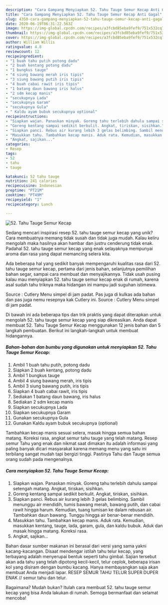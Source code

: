 ```yaml
---
description: "Cara Gampang Menyiapkan 52. Tahu Tauge Semur Kecap Anti Gagal"
title: "Cara Gampang Menyiapkan 52. Tahu Tauge Semur Kecap Anti Gagal"
slug: 4350-cara-gampang-menyiapkan-52-tahu-tauge-semur-kecap-anti-gagal
date: 2020-06-19T06:31:22.563Z
image: https://img-global.cpcdn.com/recipes/a3fcbd85eba9fef9/751x532cq70/52-tahu-tauge-semur-kecap-foto-resep-utama.jpg
thumbnail: https://img-global.cpcdn.com/recipes/a3fcbd85eba9fef9/751x532cq70/52-tahu-tauge-semur-kecap-foto-resep-utama.jpg
cover: https://img-global.cpcdn.com/recipes/a3fcbd85eba9fef9/751x532cq70/52-tahu-tauge-semur-kecap-foto-resep-utama.jpg
author: William Willis
ratingvalue: 4.8
reviewcount: 12
recipeingredient:
- "1 buah tahu putih potong dadu"
- "2 buah kentang potong dadu"
- "1 bungkus tauge"
- "4 siung bawang merah iris tipis"
- "3 siung bawang putih iris tipis"
- "4 buah cabai rawit iris tipis"
- "1 batang daun bawang iris halus"
- "2 sdm kecap manis"
- "secukupnya Lada"
- "secukupnya Garam"
- "secukupnya Gula"
- " Kaldu ayam bubuk secukupnya optional"
recipeinstructions:
- "Siapkan wajan. Panaskan minyak. Goreng tahu terlebih dahulu sampai setengah matang. Angkat, tiriskan, sisihkan."
- "Goreng kentang sampai sedikit berkulit. Angkat, tiriskan, sisihkan."
- "Siapkan panci. Rebus air kurang lebih 3 gelas belimbing. Sambil menunggu air mendidih, tumis bawang merah, bawang putih, dan cabai rawit hingga harum. Kemudian, tuang tumisan ke dalam rebusan air. Tambahkan daun bawang. Tunggu hingga air benar-benar mendidih."
- "Masukkan tahu. Tambahkan kecap manis. Aduk rata. Kemudian, masukkan kentang, tauge, lada, garam, gula, dan kaldu bubuk. Aduk dan masak hingga matang. Koreksi rasa."
- "Angkat, sajikan..."
categories:
- Resep
tags:
- 52
- tahu
- tauge

katakunci: 52 tahu tauge 
nutrition: 241 calories
recipecuisine: Indonesian
preptime: "PT21M"
cooktime: "PT49M"
recipeyield: "1"
recipecategory: Lunch

---
```



![52. Tahu Tauge Semur Kecap](https://img-global.cpcdn.com/recipes/a3fcbd85eba9fef9/751x532cq70/52-tahu-tauge-semur-kecap-foto-resep-utama.jpg)

Sedang mencari inspirasi resep 52. tahu tauge semur kecap yang unik? Cara membuatnya memang tidak susah dan tidak juga mudah. Kalau keliru mengolah maka hasilnya akan hambar dan justru cenderung tidak enak. Padahal 52. tahu tauge semur kecap yang enak selayaknya mempunyai aroma dan rasa yang dapat memancing selera kita.

Ada beberapa hal yang sedikit banyak mempengaruhi kualitas rasa dari 52. tahu tauge semur kecap, pertama dari jenis bahan, selanjutnya pemilihan bahan segar, sampai cara membuat dan menyajikannya. Tidak usah pusing kalau mau menyiapkan 52. tahu tauge semur kecap enak di rumah, karena asal sudah tahu triknya maka hidangan ini mampu jadi suguhan istimewa.

Source : Cutlery Menu simpel di jam padat. Pas juga di kulkas ada bahan dan pas juga nemu resepnya kak Cutlery ini. Source : Cutlery Menu simpel di jam padat.


Di bawah ini ada beberapa tips dan trik praktis yang dapat diterapkan untuk mengolah 52. tahu tauge semur kecap yang siap dikreasikan. Anda dapat membuat 52. Tahu Tauge Semur Kecap menggunakan 12 jenis bahan dan 5 langkah pembuatan. Berikut ini langkah-langkah untuk membuat hidangannya.

<!--inarticleads1-->

##### Bahan-bahan dan bumbu yang digunakan untuk menyiapkan 52. Tahu Tauge Semur Kecap:

1. Ambil 1 buah tahu putih, potong dadu
1. Siapkan 2 buah kentang, potong dadu
1. Ambil 1 bungkus tauge
1. Ambil 4 siung bawang merah, iris tipis
1. Ambil 3 siung bawang putih, iris tipis
1. Siapkan 4 buah cabai rawit, iris tipis
1. Sediakan 1 batang daun bawang, iris halus
1. Sediakan 2 sdm kecap manis
1. Siapkan secukupnya Lada
1. Siapkan secukupnya Garam
1. Gunakan secukupnya Gula
1. Gunakan  Kaldu ayam bubuk secukupnya (optional)


Tambahkan kecap manis sesuai selera, masak hingga semua bahan matang. Koreksi rasa, angkat semur tahu tauge yang telah matang. Resep semur Tahu yang enak dan nikmat saat dimakan itu adalah informasi yang paling banyak dicari masyarakat karena memang menu yang satu ini terbilang sangat mudah tapi bergizi tinggi. Pastinya Tahu dan Tauge semua orang sudah pada mengenalnya. 

<!--inarticleads2-->

##### Cara menyiapkan 52. Tahu Tauge Semur Kecap:

1. Siapkan wajan. Panaskan minyak. Goreng tahu terlebih dahulu sampai setengah matang. Angkat, tiriskan, sisihkan.
1. Goreng kentang sampai sedikit berkulit. Angkat, tiriskan, sisihkan.
1. Siapkan panci. Rebus air kurang lebih 3 gelas belimbing. Sambil menunggu air mendidih, tumis bawang merah, bawang putih, dan cabai rawit hingga harum. Kemudian, tuang tumisan ke dalam rebusan air. Tambahkan daun bawang. Tunggu hingga air benar-benar mendidih.
1. Masukkan tahu. Tambahkan kecap manis. Aduk rata. Kemudian, masukkan kentang, tauge, lada, garam, gula, dan kaldu bubuk. Aduk dan masak hingga matang. Koreksi rasa.
1. Angkat, sajikan...


Bahan dasar sumber makanan ini berasal dari versi yang sama yakni kacang-kacangan. Disaat mendengar istilah tahu telur kecap, yang terbayang adalah menyerupai bentuk seperti tahu gimbal. Sajian tersebut akan ada tahu yang telah dipotong kecil-kecil, telur ceplok, beberapa irisan kol yang disiram dengan bumbu kacang. Hanya membayangkan saja akan membuat Anda menjadi lapar. RESEP SEMUR TAHU TELUR SUPER DUPER ENAK // semur tahu dan telur. 

Bagaimana? Mudah bukan? Itulah cara membuat 52. tahu tauge semur kecap yang bisa Anda lakukan di rumah. Semoga bermanfaat dan selamat mencoba!
